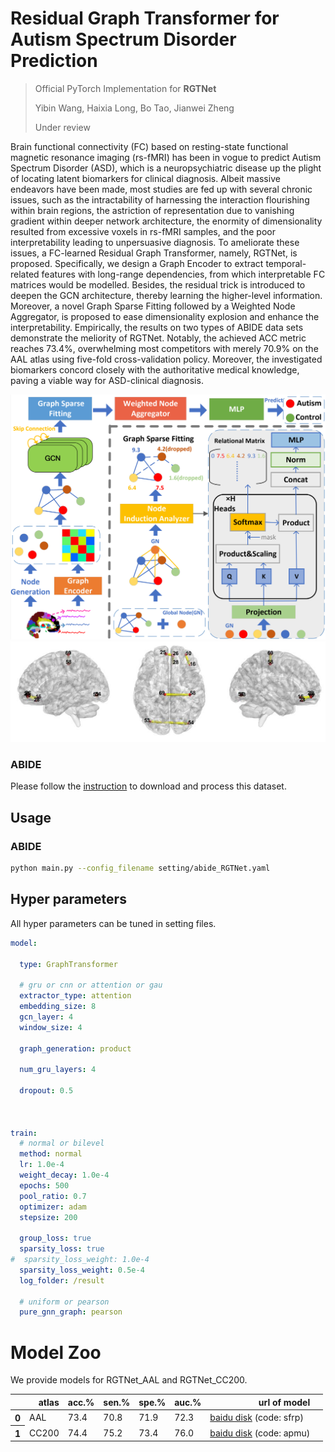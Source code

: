 # Residual Graph Transformer for Autism Spectrum Disorder Prediction
> Official PyTorch Implementation for **RGTNet**
> 
> Yibin Wang, Haixia Long, Bo Tao, Jianwei Zheng
> 
> Under review

Brain functional connectivity (FC) based on resting-state functional magnetic resonance imaging (rs-fMRI) has been in vogue to predict Autism Spectrum Disorder (ASD), which is a neuropsychiatric disease up the plight of locating latent biomarkers for clinical diagnosis. Albeit massive endeavors have been made, most studies are fed up with several chronic issues, such as the intractability of harnessing the interaction flourishing within brain regions, the astriction of representation due to vanishing gradient within deeper network architecture, the enormity of dimensionality resulted from excessive voxels in rs-fMRI samples, and the poor interpretability leading to unpersuasive diagnosis. To ameliorate these issues, a FC-learned Residual Graph Transformer, namely, RGTNet, is proposed. Specifically, we design a Graph Encoder to extract temporal-related features with long-range dependencies, from which interpretable FC matrices would be modelled. Besides, the residual trick is introduced to deepen the GCN architecture, thereby learning the higher-level information. Moreover, a novel Graph Sparse Fitting followed by a Weighted Node Aggregator, is proposed to ease dimensionality explosion and enhance the interpretability. Empirically, the results on two types of ABIDE data sets demonstrate the meliority of RGTNet. Notably, the achieved ACC metric reaches 73.4\%, overwhelming most competitors with merely 70.9\% on the AAL atlas using five-fold cross-validation policy. Moreover, the investigated biomarkers concord closely with the authoritative medical knowledge, paving a viable way for ASD-clinical diagnosis.


![RGTNet](./RGTNet.png)
![Biomarkers](./Biomarkers.png)

### ABIDE

Please follow the [instruction](util/abide/readme.md) to download and process this dataset.

## Usage

### ABIDE 

```bash
python main.py --config_filename setting/abide_RGTNet.yaml
```

## Hyper parameters

All hyper parameters can be tuned in setting files.

```yaml
model:
  
  type: GraphTransformer

  # gru or cnn or attention or gau
  extractor_type: attention
  embedding_size: 8
  gcn_layer: 4
  window_size: 4

  graph_generation: product

  num_gru_layers: 4

  dropout: 0.5



train:
  # normal or bilevel 
  method: normal
  lr: 1.0e-4
  weight_decay: 1.0e-4
  epochs: 500
  pool_ratio: 0.7
  optimizer: adam
  stepsize: 200

  group_loss: true
  sparsity_loss: true
#  sparsity_loss_weight: 1.0e-4
  sparsity_loss_weight: 0.5e-4
  log_folder: /result
  
  # uniform or pearson
  pure_gnn_graph: pearson
```

# Model Zoo
We provide models for RGTNet_AAL and RGTNet_CC200.

<table>
  <thead>
    <tr style="text-align: right;">
      <th></th>
      <th>atlas</th>
      <th>acc.%</th>
      <th>sen.%</th>
      <th>spe.%</th>
      <th>auc.%</th>
      <th>url of model</th>
      <th></th>
    </tr>
  </thead>
  <tbody>
    <tr>
      <th>0</th>
      <td>AAL</td>
      <td>73.4</td>
      <td>70.8</td>
      <td>71.9</td>
      <td>72.3</td>
      <td><a href="https://pan.baidu.com/s/1k2xtr9OCdEiSFWrYJVXcww">baidu disk</a>&nbsp;(code: sfrp)</td>
      <td></td>
    </tr>
    <tr>
      <th>1</th>
      <td>CC200</td>
      <td>74.4</td>
      <td>75.2</td>
      <td>73.4</td>
      <td>76.0</td>
      <td><a href="https://pan.baidu.com/s/1QdI4EBKdg1IGS_XTMD9z4Q">baidu disk</a>&nbsp;(code: apmu)</td>
      <td></td>
    </tr>

  </tbody>
</table>

